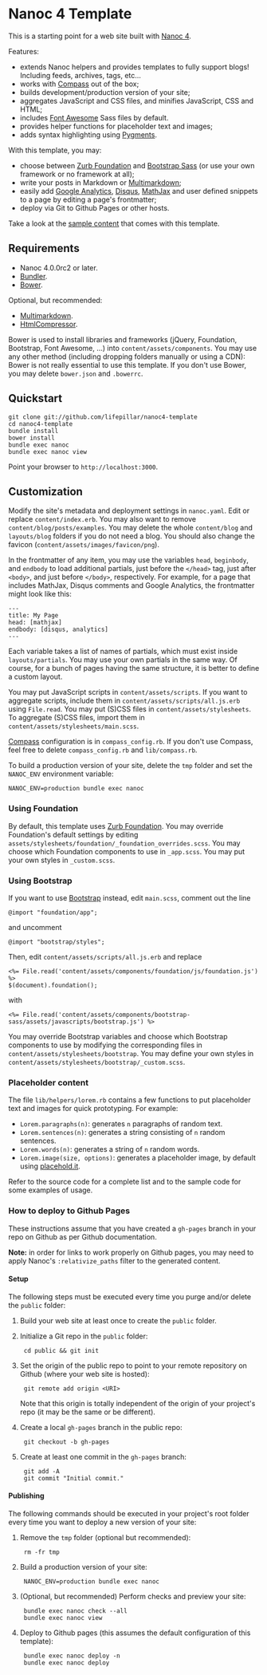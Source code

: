 # Nanoc 4 Template

This is a starting point for a web site built with [Nanoc 4](http://nanoc.ws/).

Features:

- extends Nanoc helpers and provides templates to fully support blogs! Including
  feeds, archives, tags, etc…
- works with [Compass](http://compass-style.org) out of the box;
- builds development/production version of your site;
- aggregates JavaScript and CSS files, and minifies JavaScript, CSS and HTML;
- includes [Font Awesome](http://fontawesome.io) Sass files by default.
- provides helper functions for placeholder text and images;
- adds syntax highlighting using [Pygments](http://pygments.org).

With this template, you may:

- choose between [Zurb Foundation](http://foundation.zurb.com) and [Bootstrap
  Sass](https://github.com/twbs/bootstrap-sass) (or use your own framework or no
  framework at all);
- write your posts in Markdown or
  [Multimarkdown](http://fletcherpenney.net/multimarkdown/);
- easily add [Google
  Analytics](https://developers.google.com/analytics/devguides/collection/analyticsjs/),
  [Disqus](http://disqus.com/), [MathJax](http://www.mathjax.org/) and user
  defined snippets to a page by editing a page's frontmatter;
- deploy via Git to Github Pages or other hosts.

Take a look at the [sample
content](http://lifepillar.github.io/nanoc4-template/) that comes with this
template.


## Requirements

- Nanoc 4.0.0rc2 or later.
- [Bundler](http://bundler.io/).
- [Bower](http://bower.io/).

Optional, but recommended:

- [Multimarkdown](http://fletcherpenney.net/multimarkdown/).
- [HtmlCompressor](https://code.google.com/p/htmlcompressor/).

Bower is used to install libraries and frameworks (jQuery, Foundation,
Bootstrap, Font Awesome, …) into `content/assets/components`. You may use any
other method (including dropping folders manually or using a CDN): Bower is not
really essential to use this template. If you don't use Bower, you may delete
`bower.json` and `.bowerrc`.


## Quickstart

    git clone git://github.com/lifepillar/nanoc4-template
    cd nanoc4-template
    bundle install
    bower install
    bundle exec nanoc
    bundle exec nanoc view

Point your browser to `http://localhost:3000`.


## Customization

Modify the site's metadata and deployment settings in `nanoc.yaml`. Edit or
replace `content/index.erb`. You may also want to remove
`content/blog/posts/examples`. You may delete the whole `content/blog` and
`layouts/blog` folders if you do not need a blog. You should also change the
favicon (`content/assets/images/favicon/png`).

In the frontmatter of any item, you may use the variables `head`, `beginbody`,
and `endbody` to load additional partials, just before the `</head>` tag, just
after `<body>`, and just before `</body>`, respectively. For example, for a page
that includes MathJax, Disqus comments and Google Analytics, the frontmatter
might look like this:

    ---
    title: My Page
    head: [mathjax]
    endbody: [disqus, analytics]
    ---

Each variable takes a list of names of partials, which must exist inside
`layouts/partials`. You may use your own partials in the same way. Of course,
for a bunch of pages having the same structure, it is better to define a custom
layout.

You may put JavaScript scripts in `content/assets/scripts`. If you want to
aggregate scripts, include them in `content/assets/scripts/all.js.erb` using
`File.read`. You may put (S)CSS files in `content/assets/stylesheets`. To
aggregate (S)CSS files, import them in `content/assets/stylesheets/main.scss`.

[Compass](http://compass-style.org) configuration is in `compass_config.rb`. If
you don't use Compass, feel free to delete `compass_config.rb` and `lib/compass.rb`.

To build a production version of your site, delete the `tmp` folder and set the
`NANOC_ENV` environment variable:

    NANOC_ENV=production bundle exec nanoc


### Using Foundation

By default, this template uses [Zurb Foundation](http://foundation.zurb.com).
You may override Foundation's default settings by editing
`assets/stylesheets/foundation/_foundation_overrides.scss`. You may choose which
Foundation components to use in `_app.scss`. You may put your own styles in
`_custom.scss`.


### Using Bootstrap

If you want to use [Bootstrap](http://getbootstrap.com) instead, edit
`main.scss`, comment out the line

    @import "foundation/app";

and uncomment

    @import "bootstrap/styles";

Then, edit `content/assets/scripts/all.js.erb` and replace

    <%= File.read('content/assets/components/foundation/js/foundation.js') %>
    $(document).foundation();

with

    <%= File.read('content/assets/components/bootstrap-sass/assets/javascripts/bootstrap.js') %>

You may override Bootstrap variables and choose which Bootstrap components to
use by modifying the corresponding files in
`content/assets/stylesheets/bootstrap`. You may define your own styles in
`content/assets/stylesheets/bootstrap/_custom.scss`.


### Placeholder content

The file `lib/helpers/lorem.rb` contains a few functions to put placeholder text
and images for quick prototyping. For example:

- `Lorem.paragraphs(n)`: generates `n` paragraphs of random text.
- `Lorem.sentences(n)`: generates a string consisting of `n` random sentences.
- `Lorem.words(n)`: generates a string of `n` random words.
- `Lorem.image(size, options)`: generates a placeholder image, by default using
  [placehold.it](http://www.placehold.it).

Refer to the source code for a complete list and to the sample code for some
examples of usage.

### How to deploy to Github Pages

These instructions assume that you have created a `gh-pages` branch in your repo
on Github as per Github documentation.

**Note:** in order for links to work properly on Github pages, you may need to apply
Nanoc's `:relativize_paths` filter to the generated content.

#### Setup

The following steps must be executed every time you purge and/or delete the
`public` folder:

1. Build your web site at least once to create the `public` folder.

2. Initialize a Git repo in the `public` folder:

        cd public && git init

3. Set the origin of the public repo to point to your remote repository on
   Github (where your web site is hosted):

        git remote add origin <URI>

   Note that this origin is totally independent of the origin of your project's repo
   (it may be the same or be different).

4. Create a local `gh-pages` branch in the public repo:

        git checkout -b gh-pages

5. Create at least one commit in the `gh-pages` branch:

        git add -A
        git commit "Initial commit."


#### Publishing

The following commands should be executed in your project's root folder every time
you want to deploy a new version of your site:

1. Remove the `tmp` folder (optional but recommended):

        rm -fr tmp

2. Build a production version of your site:

        NANOC_ENV=production bundle exec nanoc

3. (Optional, but recommended) Perform checks and preview your site:

        bundle exec nanoc check --all
        bundle exec nanoc view

4. Deploy to Github pages (this assumes the default configuration of this
  template):

        bundle exec nanoc deploy -n
        bundle exec nanoc deploy

